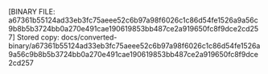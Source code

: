[BINARY FILE: a67361b55124ad33eb3fc75aeee52c6b97a98f6026c1c86d54fe1526a9a56c9b8b5b3724bb0a270e491cae190619853bb487ce2a919650fc8f9dce2cd257]
Stored copy: docs/converted-binary/a67361b55124ad33eb3fc75aeee52c6b97a98f6026c1c86d54fe1526a9a56c9b8b5b3724bb0a270e491cae190619853bb487ce2a919650fc8f9dce2cd257
